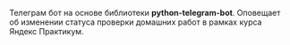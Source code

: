 Телеграм бот на основе библиотеки **python-telegram-bot**.
Оповещает об изменении статуса проверки домашних работ в рамках курса Яндекс Практикум.
